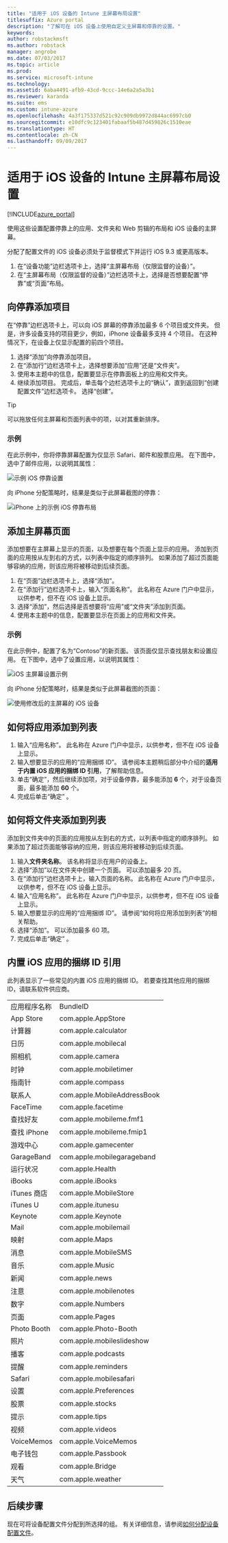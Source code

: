 ```yaml
---
title: "适用于 iOS 设备的 Intune 主屏幕布局设置"
titlesuffix: Azure portal
description: "了解可在 iOS 设备上使用自定义主屏幕和停靠的设置。"
keywords: 
author: robstackmsft
ms.author: robstack
manager: angrobe
ms.date: 07/03/2017
ms.topic: article
ms.prod: 
ms.service: microsoft-intune
ms.technology: 
ms.assetid: 6aba4491-afb9-43cd-9ccc-14e6a2a5a3b1
ms.reviewer: karanda
ms.suite: ems
ms.custom: intune-azure
ms.openlocfilehash: 4a3f175337d521c92c909db9972d844ac6997cb0
ms.sourcegitcommit: e10dfc9c123401fabaaf5b487d459826c1510eae
ms.translationtype: HT
ms.contentlocale: zh-CN
ms.lasthandoff: 09/09/2017
---
```

# <a name="intune-home-screen-layout-settings-for-ios-devices"></a>适用于 iOS 设备的 Intune 主屏幕布局设置

[!INCLUDE[azure_portal](./includes/azure_portal.md)]

使用这些设置配置停靠上的应用、文件夹和 Web 剪辑的布局和 iOS 设备的主屏幕。

分配了配置文件的 iOS 设备必须处于监督模式下并运行 iOS 9.3 或更高版本。

1. 在“设备功能”边栏选项卡上，选择“主屏幕布局（仅限监督的设备）”。
2. 在“主屏幕布局（仅限监督的设备）”边栏选项卡上，选择是否想要配置“停靠”或“页面”布局。

## <a name="add-items-to-the-dock"></a>向停靠添加项目

在“停靠”边栏选项卡上，可以向 iOS 屏幕的停靠添加最多 6 个项目或文件夹。 但是，许多设备支持的项目更少，例如，iPhone 设备最多支持 4 个项目。 在这种情况下，在设备上仅显示配置的前四个项目。

1. 选择“添加”向停靠添加项目。
2. 在“添加行”边栏选项卡上，选择想要添加“应用”还是“文件夹”。
3. 使用本主题中的信息，配置要显示在停靠面板上的应用和文件夹。
4. 继续添加项目。 完成后，单击每个边栏选项卡上的“确认”，直到返回到“创建配置文件”边栏选项卡。 选择“创建”。

>[!TIP]
> 可以拖放任何主屏幕和页面列表中的项，以对其重新排序。 

### <a name="example"></a>示例

在此示例中，你将停靠屏幕配置为仅显示 Safari、邮件和股票应用。 在下图中，选中了邮件应用，以说明其属性：

![示例 iOS 停靠设置](http://i.imgur.com/FfFiUcP.png)

向 iPhone 分配策略时，结果是类似于此屏幕截图的停靠：

![iPhone 上的示例 iOS 停靠布局](http://i.imgur.com/bAgCe8F.png)

## <a name="add-home-screen-pages"></a>添加主屏幕页面

添加想要在主屏幕上显示的页面，以及想要在每个页面上显示的应用。 添加到页面的应用按从左到右的方式，以列表中指定的顺序排列。 如果添加了超过页面能够容纳的应用，则该应用将被移动到后续页面。


1. 在“页面”边栏选项卡上，选择“添加”。
2. 在“添加行”边栏选项卡上，输入“页面名称”。 此名称在 Azure 门户中显示，以供参考，但不在 iOS 设备上显示。
3. 选择“添加”，然后选择是否想要将“应用”或“文件夹”添加到页面。
4. 使用本主题中的信息，配置要显示在页面上的应用和文件夹。

### <a name="example"></a>示例

在此示例中，配置了名为“Contoso”的新页面。 该页面仅显示查找朋友和设置应用。 在下图中，选中了设置应用，以说明其属性：

![iOS 主屏幕设置示例](http://i.imgur.com/Jc2OxyX.png)

向 iPhone 分配策略时，结果是类似于此屏幕截图的页面：

![使用修改后的主屏幕的 iOS 设备](http://i.imgur.com/Bd37PHa.png)

## <a name="how-to-add-an-app-to-the-list"></a>如何将应用添加到列表

1. 输入“应用名称”。 此名称在 Azure 门户中显示，以供参考，但不在 iOS 设备上显示。
2. 输入想要显示的应用的“应用捆绑 ID”。 请参阅本主题稍后部分中介绍的**适用于内置 iOS 应用的捆绑 ID 引用**，了解帮助信息。
3. 单击“确定”，然后继续添加项，对于设备停靠，最多能添加 **6** 个，对于设备页面，最多能添加 **60** 个。
4. 完成后单击“确定” 。

## <a name="how-to-add-a-folder-to-the-list"></a>如何将文件夹添加到列表

添加到文件夹中的页面的应用按从左到右的方式，以列表中指定的顺序排列。 如果添加了超过页面能够容纳的应用，则该应用将被移动到后续页面。

1. 输入**文件夹名称**。 该名称将显示在用户的设备上。
2. 选择“添加”以在文件夹中创建一个页面。 可以添加最多 20 页。
3. 在“添加行”边栏选项卡上，输入页面的名称。 此名称在 Azure 门户中显示，以供参考，但不在 iOS 设备上显示。
3. 输入“应用名称”。 此名称在 Azure 门户中显示，以供参考，但不在 iOS 设备上显示。
2. 输入想要显示的应用的“应用捆绑 ID”。 请参阅“如何将应用添加到列表”的相关帮助。
3. 选择“添加”。 可以添加最多 60 项。
4. 完成后单击“确定” 。


## <a name="bundle-id-reference-for-built-in-ios-apps"></a>内置 iOS 应用的捆绑 ID 引用

此列表显示了一些常见的内置 iOS 应用的捆绑 ID。 若要查找其他应用的捆绑 ID，请联系软件供应商。 

|||
|-|-|
|应用程序名称|BundleID|
|App Store|com.apple.AppStore|
|计算器|com.apple.calculator|
|日历|com.apple.mobilecal|
|照相机|com.apple.camera|
|时钟|com.apple.mobiletimer|
|指南针|com.apple.compass|
|联系人|com.apple.MobileAddressBook|
|FaceTime|com.apple.facetime|
|查找好友|com.apple.mobileme.fmf1|
|查找 iPhone|com.apple.mobileme.fmip1|
|游戏中心|com.apple.gamecenter|
|GarageBand|com.apple.mobilegarageband|
|运行状况|com.apple.Health|
|iBooks|com.apple.iBooks|
|iTunes 商店|com.apple.MobileStore|
|iTunes U|com.apple.itunesu|
|Keynote|com.apple.Keynote|
|Mail|com.apple.mobilemail|
|映射|com.apple.Maps|
|消息|com.apple.MobileSMS|
|音乐|com.apple.Music|
|新闻|com.apple.news|
|注意|com.apple.mobilenotes|
|数字|com.apple.Numbers|
|页面|com.apple.Pages|
|Photo Booth|com.apple.Photo-Booth|
|照片|com.apple.mobileslideshow|
|播客|com.apple.podcasts|
|提醒|com.apple.reminders|
|Safari|com.apple.mobilesafari|
|设置|com.apple.Preferences|
|股票|com.apple.stocks|
|提示|com.apple.tips|
|视频|com.apple.videos|
|VoiceMemos|com.apple.VoiceMemos|
|电子钱包|com.apple.Passbook|
|观看|com.apple.Bridge|
|天气|com.apple.weather|


## <a name="next-steps"></a>后续步骤

现在可将设备配置文件分配到所选择的组。 有关详细信息，请参阅[如何分配设备配置文件](device-profile-assign.md)。